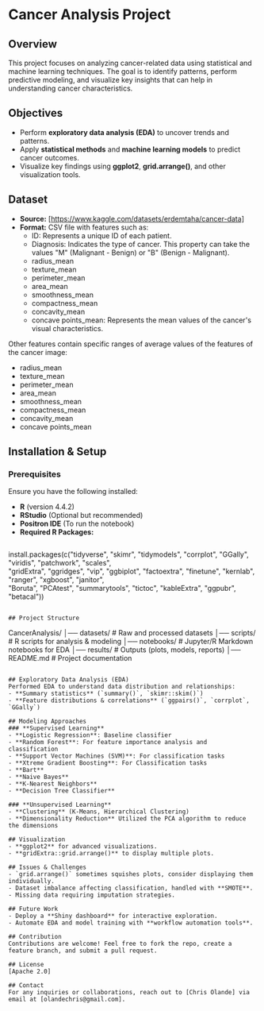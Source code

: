 # Cancer Analysis Project

## Overview
This project focuses on analyzing cancer-related data using statistical and machine learning techniques. The goal is to identify patterns, perform predictive modeling, and visualize key insights that can help in understanding cancer characteristics.

## Objectives
- Perform **exploratory data analysis (EDA)** to uncover trends and patterns.
- Apply **statistical methods** and **machine learning models** to predict cancer outcomes.
- Visualize key findings using **ggplot2**, **grid.arrange()**, and other visualization tools.
  

## Dataset
- **Source:** [https://www.kaggle.com/datasets/erdemtaha/cancer-data]
- **Format:** CSV file with features such as:
  - ID: Represents a unique ID of each patient.
  - Diagnosis: Indicates the type of cancer. This property can take the values "M" (Malignant - Benign) or "B" (Benign - Malignant).
  - radius_mean
  - texture_mean
  - perimeter_mean
  - area_mean
  - smoothness_mean
  - compactness_mean
  - concavity_mean
  - concave points_mean: Represents the mean values of the cancer's visual characteristics.



Other features contain specific ranges of average values of the features of the cancer image:

  - radius_mean
  - texture_mean
  - perimeter_mean
  - area_mean
  - smoothness_mean
  - compactness_mean
  - concavity_mean
  - concave points_mean

## Installation & Setup
### Prerequisites
Ensure you have the following installed:
- **R** (version 4.4.2)
- **RStudio** (Optional but recommended)
- **Positron IDE** (To run the notebook)
- **Required R Packages:**
  ```r
install.packages(c("tidyverse", "skimr", "tidymodels", "corrplot", "GGally", "viridis", "patchwork", "scales",  
   "gridExtra", "ggridges", "vip", "ggbiplot", "factoextra", "finetune", "kernlab", "ranger", "xgboost", "janitor",  
   "Boruta", "PCAtest", "summarytools", "tictoc", "kableExtra", "ggpubr", "betacal"))

  ```

## Project Structure
```
CancerAnalysis/
│── datasets/          # Raw and processed datasets
│── scripts/           # R scripts for analysis & modeling
│── notebooks/         # Jupyter/R Markdown notebooks for EDA
│── results/           # Outputs (plots, models, reports)
│── README.md          # Project documentation
```

## Exploratory Data Analysis (EDA)
Performed EDA to understand data distribution and relationships:
- **Summary statistics** (`summary()`, `skimr::skim()`)
- **Feature distributions & correlations** (`ggpairs()`, `corrplot`, `GGally`)

## Modeling Approaches
### **Supervised Learning**
- **Logistic Regression**: Baseline classifier
- **Random Forest**: For feature importance analysis and classification
- **Support Vector Machines (SVM)**: For classification tasks
- **Xtreme Gradient Boosting**: For Classification tasks
- **Bart**
- **Naive Bayes**
- **K-Nearest Neighbors**
- **Decision Tree Classifier**

### **Unsupervised Learning**
- **Clustering** (K-Means, Hierarchical Clustering)
- **Dimensionality Reduction** Utilized the PCA algorithm to reduce the dimensions

## Visualization
- **ggplot2** for advanced visualizations.
- **gridExtra::grid.arrange()** to display multiple plots.

## Issues & Challenges
- `grid.arrange()` sometimes squishes plots, consider displaying them individually.
- Dataset imbalance affecting classification, handled with **SMOTE**.
- Missing data requiring imputation strategies.

## Future Work
- Deploy a **Shiny dashboard** for interactive exploration.
- Automate EDA and model training with **workflow automation tools**.

## Contribution
Contributions are welcome! Feel free to fork the repo, create a feature branch, and submit a pull request.

## License
[Apache 2.0]

## Contact
For any inquiries or collaborations, reach out to [Chris Olande] via email at [olandechris@gmail.com].

